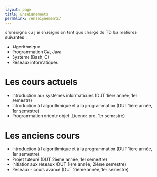 ```yaml
---
layout: page
title: Enseignements
permalink: /enseignements/
---
```


J'enseigne ou j'ai enseigné en tant que chargé de TD les matières suivantes&nbsp;:

* Algorithmique
* Programmation C#, Java
* Système (Bash, C)
* Réseaux informatiques

# Les cours actuels

* Introduction aux systèmes informatiques (DUT 1ière année, 1er semestre)
* Introduction à l'algorithmique et à la programmation (DUT 1ière année, 1er semestre)
* Programmation orienté objet (Licence pro, 1er semestre)

# Les anciens cours

* Introduction à l'algorithmique et à la programmation (DUT 1ière année, 1er semestre)
* Projet tuteuré (DUT 2ième année, 1er semestre)
* Initiation aux réseaux (DUT 1ière année, 2ième semestre)
* Réseaux - cours avancé (DUT 2ième année, 1er semestre)



